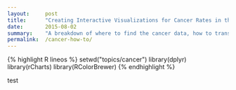 ```yaml
---
layout:     post
title:      "Creating Interactive Visualizations for Cancer Rates in the US with R and rCharts"
date:       2015-08-02
summary:    "A breakdown of where to find the cancer data, how to transform it into an applicable format, and how to create and customize interactive visualizations that can be easily shared."
permalink:  /cancer-how-to/
---
```


{% highlight R lineos %}
setwd("topics/cancer")
library(dplyr)
library(rCharts)
library(RColorBrewer)
{% endhighlight %}

test
